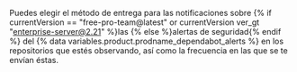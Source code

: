 Puedes elegir el método de entrega para las notificaciones sobre {% if currentVersion == "free-pro-team@latest" or currentVersion ver_gt "enterprise-server@2.21" %}las {% else %}alertas de seguridad{% endif %} del {% data variables.product.prodname_dependabot_alerts %} en los repositorios que estés observando, así como la frecuencia en las que se te envían éstas.


